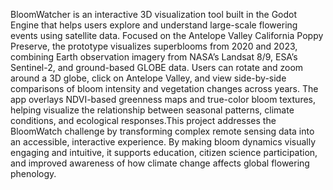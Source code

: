 BloomWatcher is an interactive 3D visualization tool built in the Godot Engine that helps users explore and understand large-scale flowering events using satellite data. 
Focused on the Antelope Valley California Poppy Preserve, the prototype visualizes superblooms from 2020 and 2023, 
combining Earth observation imagery from NASA’s Landsat 8/9, ESA’s Sentinel-2, and ground-based GLOBE data.
Users can rotate and zoom around a 3D globe, click on Antelope Valley, and view side-by-side comparisons of bloom intensity and vegetation changes across years. 
The app overlays NDVI-based greenness maps and true-color bloom textures, helping visualize the relationship between seasonal patterns, 
climate conditions, and ecological responses.This project addresses the BloomWatch challenge by transforming complex remote sensing data into an accessible, 
interactive experience. By making bloom dynamics visually engaging and intuitive, it supports education, citizen science participation, 
and improved awareness of how climate change affects global flowering phenology.
